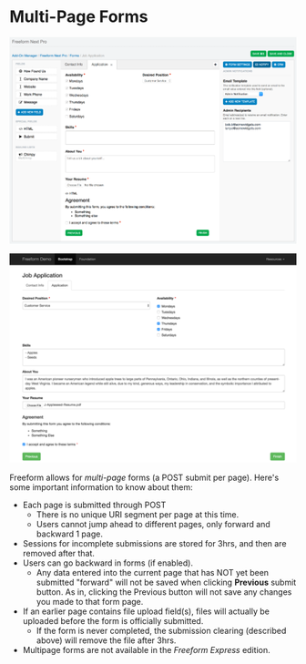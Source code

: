# Multi-Page Forms

[![Composer - Multi-page](images/cp_forms-composer-multipage.png)](images/cp_forms-composer-multipage.png)

[![Form](images/templates_form-multipage.png)](images/templates_form-multipage.png)

Freeform allows for *multi-page* forms (a POST submit per page). Here's some important information to know about them:

* Each page is submitted through POST
	* There is no unique URI segment per page at this time.
	* Users cannot jump ahead to different pages, only forward and backward 1 page.
* Sessions for incomplete submissions are stored for 3hrs, and then are removed after that.
* Users can go backward in forms (if enabled).
	* Any data entered into the current page that has NOT yet been submitted "forward" will not be saved when clicking **Previous** submit button. As in, clicking the Previous button will not save any changes you made to that form page.
* If an earlier page contains file upload field(s), files will actually be uploaded before the form is officially submitted.
	* If the form is never completed, the submission clearing (described above) will remove the file after 3hrs.
* Multipage forms are not available in the *Freeform Express* edition.
